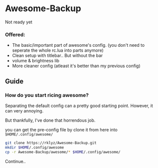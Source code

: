 # Awesome-Backup
Not ready yet

### Offered:

- The basic/important part of awesome's config. (you don't need to seperate the whole rc.lua into parts anymore)
- Clean setup with titlebar.. But without the bar
- volume & brightness lib
- More cleaner config (atleast it's better than my previous config)

<h2>Guide</h2>

### How do you start ricing awesome?

Separating the default config can a pretty good starting point. However, it can very annoying.

But thankfully, I've done that horrendous job.

you can get the pre-config file by clone it from here into `$HOME/.config/awesome/`

``` sh
git clone https://rklyz/Awesome-Backup.git
mkdir $HOME/.config/awesome
cp -r Awesome-Backup/awesome/* $HOME/.config/awesome/
```

Continue..
